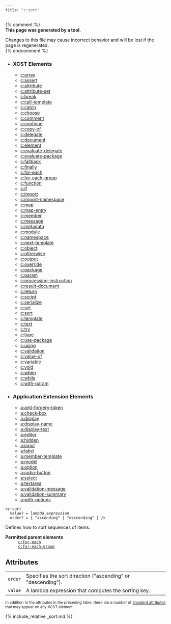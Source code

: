 ```yaml
---
title: "c:sort"
---
```


{% comment %}  
**This page was generated by a tool.**  

Changes to this file may cause incorrect behavior and will be lost if the page is
regenerated.  
{% endcomment %}

<nav role="navigation" class="browser">
   <div>
      <ul>
         <li>
            <h3>XCST Elements</h3>
            <ul>
               <li><a href="../c/array.html">c:array</a></li>
               <li><a href="../c/assert.html">c:assert</a></li>
               <li><a href="../c/attribute.html">c:attribute</a></li>
               <li><a href="../c/attribute-set.html">c:attribute-set</a></li>
               <li><a href="../c/break.html">c:break</a></li>
               <li><a href="../c/call-template.html">c:call-template</a></li>
               <li><a href="../c/catch.html">c:catch</a></li>
               <li><a href="../c/choose.html">c:choose</a></li>
               <li><a href="../c/comment.html">c:comment</a></li>
               <li><a href="../c/continue.html">c:continue</a></li>
               <li><a href="../c/copy-of.html">c:copy-of</a></li>
               <li><a href="../c/delegate.html">c:delegate</a></li>
               <li><a href="../c/document.html">c:document</a></li>
               <li><a href="../c/element.html">c:element</a></li>
               <li><a href="../c/evaluate-delegate.html">c:evaluate-delegate</a></li>
               <li><a href="../c/evaluate-package.html">c:evaluate-package</a></li>
               <li><a href="../c/fallback.html">c:fallback</a></li>
               <li><a href="../c/finally.html">c:finally</a></li>
               <li><a href="../c/for-each.html">c:for-each</a></li>
               <li><a href="../c/for-each-group.html">c:for-each-group</a></li>
               <li><a href="../c/function.html">c:function</a></li>
               <li><a href="../c/if.html">c:if</a></li>
               <li><a href="../c/import.html">c:import</a></li>
               <li><a href="../c/import-namespace.html">c:import-namespace</a></li>
               <li><a href="../c/map.html">c:map</a></li>
               <li><a href="../c/map-entry.html">c:map-entry</a></li>
               <li><a href="../c/member.html">c:member</a></li>
               <li><a href="../c/message.html">c:message</a></li>
               <li><a href="../c/metadata.html">c:metadata</a></li>
               <li><a href="../c/module.html">c:module</a></li>
               <li><a href="../c/namespace.html">c:namespace</a></li>
               <li><a href="../c/next-template.html">c:next-template</a></li>
               <li><a href="../c/object.html">c:object</a></li>
               <li><a href="../c/otherwise.html">c:otherwise</a></li>
               <li><a href="../c/output.html">c:output</a></li>
               <li><a href="../c/override.html">c:override</a></li>
               <li><a href="../c/package.html">c:package</a></li>
               <li><a href="../c/param.html">c:param</a></li>
               <li><a href="../c/processing-instruction.html">c:processing-instruction</a></li>
               <li><a href="../c/result-document.html">c:result-document</a></li>
               <li><a href="../c/return.html">c:return</a></li>
               <li><a href="../c/script.html">c:script</a></li>
               <li><a href="../c/serialize.html">c:serialize</a></li>
               <li><a href="../c/set.html">c:set</a></li>
               <li><a href="../c/sort.html" class="active">c:sort</a></li>
               <li><a href="../c/template.html">c:template</a></li>
               <li><a href="../c/text.html">c:text</a></li>
               <li><a href="../c/try.html">c:try</a></li>
               <li><a href="../c/type.html">c:type</a></li>
               <li><a href="../c/use-package.html">c:use-package</a></li>
               <li><a href="../c/using.html">c:using</a></li>
               <li><a href="../c/validation.html">c:validation</a></li>
               <li><a href="../c/value-of.html">c:value-of</a></li>
               <li><a href="../c/variable.html">c:variable</a></li>
               <li><a href="../c/void.html">c:void</a></li>
               <li><a href="../c/when.html">c:when</a></li>
               <li><a href="../c/while.html">c:while</a></li>
               <li><a href="../c/with-param.html">c:with-param</a></li>
            </ul>
         </li>
         <li>
            <h3>Application Extension Elements</h3>
            <ul>
               <li><a href="../a/anti-forgery-token.html">a:anti-forgery-token</a></li>
               <li><a href="../a/check-box.html">a:check-box</a></li>
               <li><a href="../a/display.html">a:display</a></li>
               <li><a href="../a/display-name.html">a:display-name</a></li>
               <li><a href="../a/display-text.html">a:display-text</a></li>
               <li><a href="../a/editor.html">a:editor</a></li>
               <li><a href="../a/hidden.html">a:hidden</a></li>
               <li><a href="../a/input.html">a:input</a></li>
               <li><a href="../a/label.html">a:label</a></li>
               <li><a href="../a/member-template.html">a:member-template</a></li>
               <li><a href="../a/model.html">a:model</a></li>
               <li><a href="../a/option.html">a:option</a></li>
               <li><a href="../a/radio-button.html">a:radio-button</a></li>
               <li><a href="../a/select.html">a:select</a></li>
               <li><a href="../a/textarea.html">a:textarea</a></li>
               <li><a href="../a/validation-message.html">a:validation-message</a></li>
               <li><a href="../a/validation-summary.html">a:validation-summary</a></li>
               <li><a href="../a/with-options.html">a:with-options</a></li>
            </ul>
         </li>
      </ul>
   </div>
</nav>
<div class="ref-element-syntax language-xml highlighter-rouge"><pre class="highlight"><code><span class="nt">&lt;c:sort</span>
  <span>value</span>? = <i title="Lambda expression.">lambda_expression</i>
  <span>order</span>? = { <span><span class="s">"ascending"</span> | <span class="s">"descending"</span></span> } /&gt;</code></pre></div>
<p>Defines how to sort sequences of items.</p>
<dl>
   <dt><b>Permitted parent elements</b></dt>
   <dd><a href="for-each.html"><code>c:for-each</code></a></dd>
   <dd><a href="for-each-group.html"><code>c:for-each-group</code></a></dd>
</dl>
<h2 id="attributes">Attributes</h2>
<div class="table-responsive">
   <table class="ref-attribs">
      <tr>
         <td><code>order</code></td>
         <td>Specifies the sort direction ("ascending" or "descending").</td>
      </tr>
      <tr>
         <td><code>value</code></td>
         <td>A lambda expression that computes the sorting key.</td>
      </tr>
   </table>
</div>
<p><small>
      In addition to the attributes in the preceding table, there are a number of <a href="../docs/standard-attributes.html">standard attributes</a> that may appear on any XCST element.
      </small></p>

{% include_relative _sort.md %}
